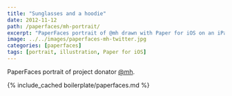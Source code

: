 ```yaml
---
title: "Sunglasses and a hoodie"
date: 2012-11-12
path: /paperfaces/mh-portrait/
excerpt: "PaperFaces portrait of @mh drawn with Paper for iOS on an iPad."
image: ../../images/paperfaces-mh-twitter.jpg
categories: [paperfaces]
tags: [portrait, illustration, Paper for iOS]
---
```


PaperFaces portrait of project donator [@mh](https://twitter.com/mh).

{% include_cached boilerplate/paperfaces.md %}
